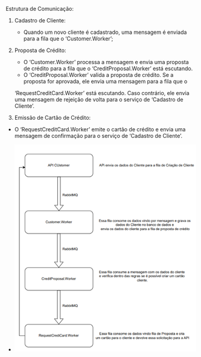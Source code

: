 Estrutura de Comunicação:

1. Cadastro de Cliente:
    - Quando um novo cliente é cadastrado, uma mensagem é enviada para a fila que o ‘Customer.Worker’;
2. Proposta de Crédito:
    - O ‘Customer.Worker’ processa a mensagem e envia uma proposta de crédito para a fila que o ‘CreditProposal.Worker’ está escutando.
    - O ‘CreditProposal.Worker’ valida a proposta de crédito. Se a proposta for aprovada, ele envia uma mensagem para a fila que o
    
    ‘RequestCreditCard.Worker’ está escutando. Caso contrário, ele envia uma mensagem de rejeição de volta para o serviço de ‘Cadastro de Cliente’.
    
3. Emissão de Cartão de Crédito:
- O ‘RequestCreditCard.Worker’ emite o cartão de crédito e envia uma mensagem de confirmação para o serviço de ‘Cadastro de Cliente’.

- ![Diagrama da Arquitetura](./fluxograma.png)
